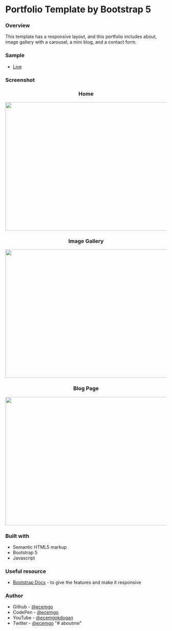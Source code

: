 # Portfolio Template by Bootstrap 5

### Overview

This template has a responsive layout, and this portfolio includes about, image gallery with a carousel, a mini blog, and a contact form.

### Sample

- [Live](https://b5-portfolio-template.netlify.app/)


### Screenshot

<div align="center">
<h3>Home</h3>
<img src="https://user-images.githubusercontent.com/13468728/222191374-8f74233f-465e-4a5a-975e-b92d1dce6a59.jpg" width="600" height="400" />
<h3>Image Gallery</h3>
<img src="https://user-images.githubusercontent.com/13468728/222191394-804b0946-324c-485f-87ae-b2cb9db97ae0.jpg" width="600" height="400" /> 
<h3>Blog Page</h3>
<img src="https://user-images.githubusercontent.com/13468728/222191411-74851f47-ae36-4a4c-8346-987a59c5a6d2.jpg" width="600" height="400" />
</div>


### Built with

- Semantic HTML5 markup
- Bootstrap 5
- Javascript

### Useful resource

- [Bootstrap Docs](https://getbootstrap.com/docs/5.0/getting-started/introduction/) - to give the features and make it responsive


### Author

- Github - [@ecemgo](https://github.com/ecemgo)
- CodePen - [@ecemgo](https://codepen.io/ecemgo)
- YouTube - [@ecemgokdogan](https://www.youtube.com/channel/UCktkPv17cw27PaFGcnZa_aQ)
- Twitter - [@ecemgo](https://twitter.com/ecemgo)
"# aboutme" 
